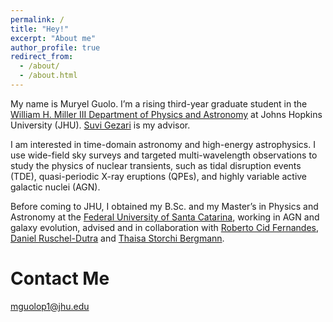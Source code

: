 ```yaml
---
permalink: /
title: "Hey!"
excerpt: "About me"
author_profile: true
redirect_from: 
  - /about/
  - /about.html
---
```


My name is Muryel Guolo. I’m a rising third-year graduate student in the [William H. Miller III Department of Physics and Astronomy](https://physics-astronomy.jhu.edu) at Johns Hopkins University (JHU). [Suvi Gezari](https://www.stsci.edu/who-we-are/leadership/suvi-gezari) is my advisor.

I am interested in time-domain astronomy and high-energy astrophysics. I use wide-field sky surveys and targeted multi-wavelength observations to study the physics of nuclear transients, such as tidal disruption events (TDE), quasi-periodic X-ray eruptions (QPEs), and highly variable active galactic nuclei (AGN).

Before coming to JHU, I obtained my B.Sc. and my Master’s in Physics and Astronomy at the [Federal University of Santa Catarina](https://ppgfsc.posgrad.ufsc.br/?lang=en), working in AGN and galaxy evolution, advised and in collaboration with [Roberto Cid Fernandes](https://scholar.google.com.br/citations?user=_NWGzLIAAAAJ&hl=en), [Daniel Ruschel-Dutra](https://scholar.google.com/citations?user=rGfZ3zoAAAAJ&hl=en) and [Thaisa Storchi Bergmann](https://scholar.google.com.br/citations?user=-qF-yBUAAAAJ&hl=pt-BR).

Contact Me
======
mguolop1@jhu.edu
